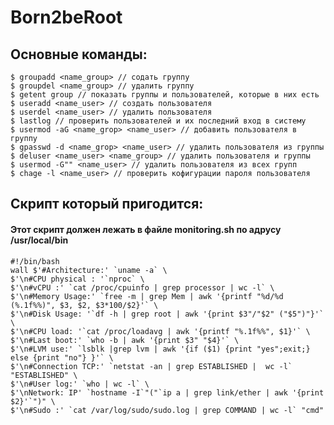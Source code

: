 # Born2beRoot


## Основные команды:
	$ groupadd <name_group> // содать группу
	$ groupdel <name_group> // удалить группу
	$ getent group // показать группы и пользователей, которые в них есть
	$ useradd <name_user> // создать пользователя
	$ userdel <name_user> // удалить пользователя
	$ lastlog // проверить пользователей и их последний вход в систему
	$ usermod -aG <name_grop> <name_user> // добавить пользователя в группу
	$ gpasswd -d <name_grop> <name_user> // удалить пользователя из группы
	$ deluser <name_user> <name_group> // удалить пользователя и группы
	$ usermod -G"" <name_user> // удалить пользователя из всех групп
	$ chage -l <name_user> // проверить кофигурации пароля пользователя
	
## Скрипт который пригодится:
#### Этот скрипт должен лежать в файле monitoring.sh по адрусу /usr/local/bin
	#!/bin/bash
	wall $'#Architecture:' `uname -a` \
	$'\n#CPU physical : '`nproc` \
	$'\n#vCPU :' `cat /proc/cpuinfo | grep processor | wc -l` \
	$'\n#Memory Usage:' `free -m | grep Mem | awk '{printf "%d/%d (%.1f%%)", $3, $2, $3*100/$2}'` \
	$'\n#Disk Usage: '`df -h | grep root | awk '{print $3"/"$2" ("$5")"}'` \
	$'\n#CPU load: '`cat /proc/loadavg | awk '{printf "%.1f%%", $1}'` \
	$'\n#Last boot:' `who -b | awk '{print $3" "$4}'` \
	$'\n#LVM use:' `lsblk |grep lvm | awk '{if ($1) {print "yes";exit;} else {print "no"} }'` \
	$'\n#Connection TCP:' `netstat -an | grep ESTABLISHED |  wc -l` "ESTABLISHED" \
	$'\n#User log:' `who | wc -l` \
	$'\nNetwork: IP' `hostname -I`"("`ip a | grep link/ether | awk '{print $2}'`")" \
	$'\n#Sudo :' `cat /var/log/sudo/sudo.log | grep COMMAND | wc -l` "cmd"
